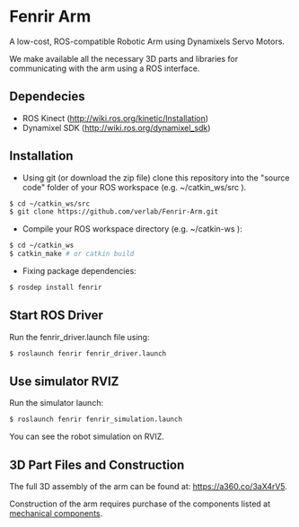 # Fenrir Arm

A low-cost, ROS-compatible Robotic Arm using Dynamixels Servo Motors.

We make available all the necessary 3D parts and libraries for communicating with the arm using a ROS interface.

## Dependecies

-   ROS Kinect (http://wiki.ros.org/kinetic/Installation)
-   Dynamixel SDK (http://wiki.ros.org/dynamixel_sdk)

## Installation

-   Using git (or download the zip file) clone this repository into the "source code" folder of your ROS workspace (e.g. ~/catkin_ws/src ).

```sh
$ cd ~/catkin_ws/src
$ git clone https://github.com/verlab/Fenrir-Arm.git
```

-   Compile your ROS workspace directory (e.g. ~/catkin-ws ):

```sh
$ cd ~/catkin_ws
$ catkin_make # or catkin build
```

-   Fixing package dependencies:

```sh
$ rosdep install fenrir
```

## Start ROS Driver

Run the fenrir_driver.launch file using:

```sh
$ roslaunch fenrir fenrir_driver.launch
```

## Use simulator RVIZ

Run the simulator launch:

```sh
$ roslaunch fenrir fenrir_simulation.launch
```

You can see the robot simulation on RVIZ.

## 3D Part Files and Construction

The full 3D assembly of the arm can be found at: https://a360.co/3aX4rV5.

Construction of the arm requires purchase of the components listed at [mechanical components](construction/mechanical_components.md).
